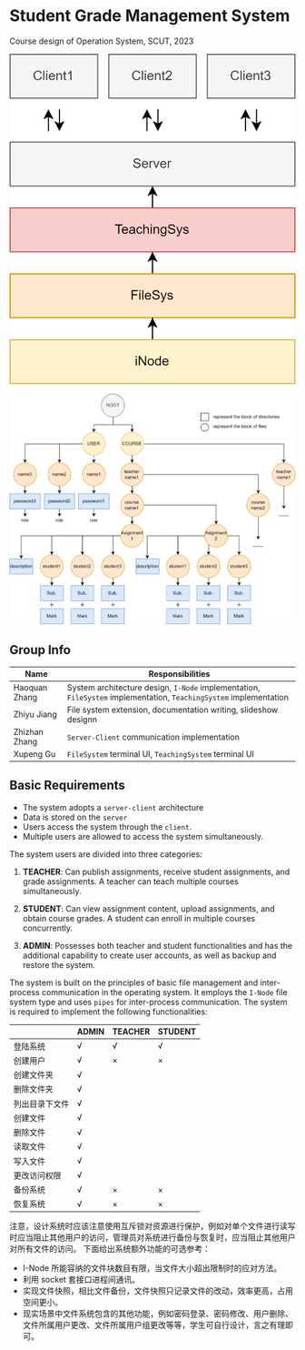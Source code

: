# Student Grade Management System
Course design of Operation System, SCUT, 2023

![System structure](./Images/struct.png)

![System structure of teaching sys](./Images/TeachingSys.drawio.png)


## Group Info
| Name          | Responsibilities                                       |
|---------------|--------------------------------------------------------|
| Haoquan Zhang | System architecture design, `I-Node` implementation, `FileSystem` implementation, `TeachingSystem` implementation|
| Zhiyu Jiang   | File system extension, documentation writing, slideshow designn |
| Zhizhan Zhang | `Server-Client` communication implementation |
| Xupeng Gu     | `FileSystem` terminal UI, `TeachingSystem` terminal UI |


## Basic Requirements
* The system adopts a `server-client` architecture
* Data is stored on the `server`
* Users access the system through the `client`. 
* Multiple users are allowed to access the system simultaneously.

The system users are divided into three categories:

1. **TEACHER**: Can publish assignments, receive student assignments, and grade assignments. A teacher can teach multiple courses simultaneously.

2. **STUDENT**: Can view assignment content, upload assignments, and obtain course grades. A student can enroll in multiple courses concurrently.

3. **ADMIN**: Possesses both teacher and student functionalities and has the additional capability to create user accounts, as well as backup and restore the system.

The system is built on the principles of basic file management and inter-process communication in the operating system. It employs the `I-Node` file system type and uses `pipes` for inter-process communication. The system is required to implement the following functionalities:


|          | ADMIN | TEACHER | STUDENT |
|----------|--------|------|------|
| 登陆系统 |   √    |  √   |  √   |
| 创建用户 |   √    |  ×   |  ×   |
| 创建文件夹 |  √    |      |      |
| 删除文件夹 |  √    |      |      |
| 列出目录下文件 |  √    |      |      |
| 创建文件 |   √    |      |      |
| 删除文件 |   √    |      |      |
| 读取文件 |   √    |      |      |
| 写入文件 |   √    |      |      |
| 更改访问权限 |  √    |      |      |
| 备份系统 |   √    |  ×   |  ×   |
| 恢复系统 |   √    |  ×   |  ×   |

注意，设计系统时应该注意使用互斥锁对资源进行保护，例如对单个文件进行读写时应当阻止其他用户的访问，管理员对系统进行备份与恢复时，应当阻止其他用户对所有文件的访问。
下面给出系统额外功能的可选参考：
* I-Node 所能容纳的文件块数目有限，当文件大小超出限制时的应对方法。
* 利用 socket 套接口进程间通讯。
* 实现文件快照，相比文件备份，文件快照只记录文件的改动，效率更高，占用空间更小。
* 现实场景中文件系统包含的其他功能，例如密码登录、密码修改、用户删除、文件所属用户更改、文件所属用户组更改等等，学生可自行设计，言之有理即可。